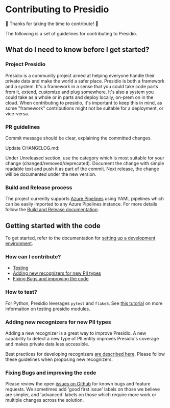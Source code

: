 # Contributing to Presidio

:tada: Thanks for taking the time to contribute! :tada:

The following is a set of guidelines for contributing to Presidio.

## What do I need to know before I get started?

### Project Presidio

Presidio is a community project aimed at helping everyone handle their private data and make the world a safer place.
Presidio is both a framework and a system. It's a framework in a sense that you could take code parts from it, extend, customize and plug somewhere. It's also a system you could take as a whole or in parts and deploy locally, on-prem on in the cloud.
When contributing to presidio, it's important to keep this in mind, as some "framework" contributions might not be suitable for a deployment, or vice-versa.

### PR guidelines
Commit message should be clear, explaining the committed changes.

Update CHANGELOG.md:

Under Unreleased section, use the category which is most suitable for your change (changed/removed/deprecated). 
Document the change with simple readable text and push it as part of the commit.
Next release, the change will be documented under the new version.

### Build and Release process

The project currently supports [Azure Pipelines](https://azure.microsoft.com/en-us/services/devops/pipelines/) using YAML pipelines which can be easily imported to any Azure Pipelines instance.
For more details follow the [Build and Release documentation](docs/build_release.md).

## Getting started with the code

To get started, refer to the documentation for [setting up a development environment](docs/development.md).

### How can I contribute?

-   [Testing](#how-to-test)
-   [Adding new recognizers for new PII types](#adding-new-recognizers-for-new-pii-types)
-   [Fixing Bugs and improving the code](#fixing-bugs-and-improving-the-code)

### How to test?

For Python, Presidio leverages `pytest` and `flake8`. See [this tutorial](docs/development.md#testing) on more information on testing presidio modules.

### Adding new recognizers for new PII types

Adding a new recognizer is a great way to improve Presidio. A new capability to detect a new type of PII entity improves Presidio's coverage and makes private data less accessible.

Best practices for developing recognizers [are described here](docs/analyzer/developing_recognizers.md). Please follow these guidelines when proposing new recognizers.

### Fixing Bugs and improving the code

Please review the open [issues on Github](https://github.com/microsoft/presidio/issues) for known bugs and feature requests. We sometimes add 'good first issue' labels on those we believe are simpler, and 'advanced' labels on those which require more work or multiple changes across the solution.
